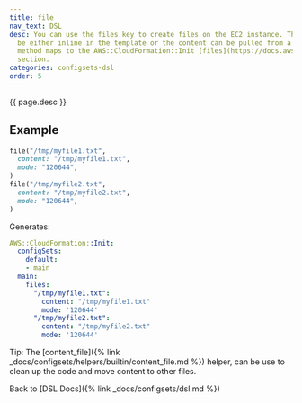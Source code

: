 ```yaml
---
title: file
nav_text: DSL
desc: You can use the files key to create files on the EC2 instance. The content can
  be either inline in the template or the content can be pulled from a URL. The file
  method maps to the AWS::CloudFormation::Init [files](https://docs.aws.amazon.com/AWSCloudFormation/latest/UserGuide/aws-resource-init.html#aws-resource-init-files)
  section.
categories: configsets-dsl
order: 5
---
```


{{ page.desc }}

## Example

```ruby
file("/tmp/myfile1.txt",
  content: "/tmp/myfile1.txt",
  mode: "120644",
)
file("/tmp/myfile2.txt",
  content: "/tmp/myfile2.txt",
  mode: "120644",
)
```

Generates:

```yaml
AWS::CloudFormation::Init:
  configSets:
    default:
    - main
  main:
    files:
      "/tmp/myfile1.txt":
        content: "/tmp/myfile1.txt"
        mode: '120644'
      "/tmp/myfile2.txt":
        content: "/tmp/myfile2.txt"
        mode: '120644'
```

Tip: The [content_file]({% link _docs/configsets/helpers/builtin/content_file.md %}) helper, can be use to clean up the code and move content to other files.

Back to [DSL Docs]({% link _docs/configsets/dsl.md %})


